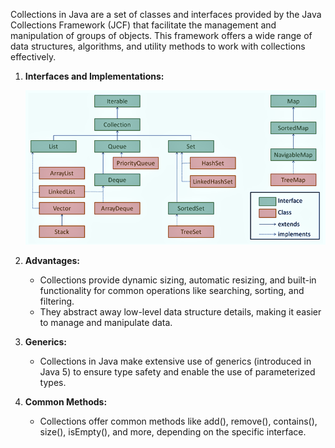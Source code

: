 Collections in Java are a set of classes and interfaces provided by the Java Collections Framework (JCF) that facilitate the management and manipulation of groups of objects. This framework offers a wide range of data structures, algorithms, and utility methods to work with collections effectively. 

1. **Interfaces and Implementations:**

   ![collections](collections.png)
2. **Advantages:**
   - Collections provide dynamic sizing, automatic resizing, and built-in functionality for common operations like searching, sorting, and filtering. 
   - They abstract away low-level data structure details, making it easier to manage and manipulate data.
3. **Generics:**
   - Collections in Java make extensive use of generics (introduced in Java 5) to ensure type safety and enable the use of parameterized types.
4. **Common Methods:**
   - Collections offer common methods like add(), remove(), contains(), size(), isEmpty(), and more, depending on the specific interface.